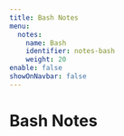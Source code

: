 ```yaml
---
title: Bash Notes
menu:
  notes:
    name: Bash
    identifier: notes-bash
    weight: 20
enable: false
showOnNavbar: false
---
```

# Bash Notes